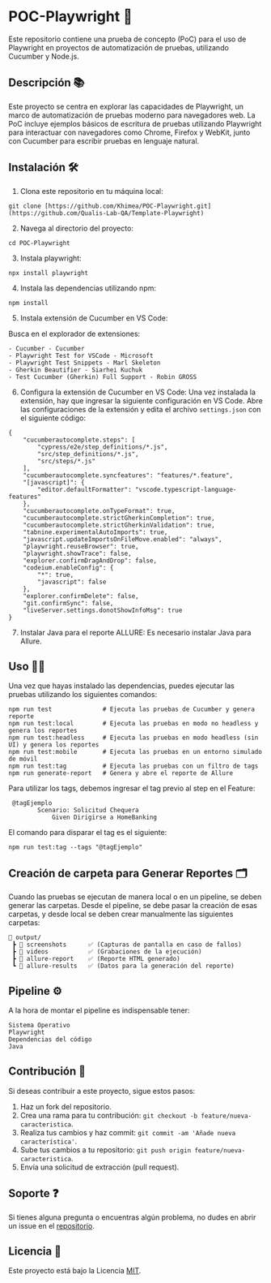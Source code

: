 
# POC-Playwright 🚀

Este repositorio contiene una prueba de concepto (PoC) para el uso de Playwright en proyectos de automatización de pruebas, utilizando Cucumber y Node.js.

## Descripción 📚

Este proyecto se centra en explorar las capacidades de Playwright, un marco de automatización de pruebas moderno para navegadores web. La PoC incluye ejemplos básicos de escritura de pruebas utilizando Playwright para interactuar con navegadores como Chrome, Firefox y WebKit, junto con Cucumber para escribir pruebas en lenguaje natural.

## Instalación 🛠️

1. Clona este repositorio en tu máquina local:
```
git clone [https://github.com/Khimea/POC-Playwright.git](https://github.com/Qualis-Lab-QA/Template-Playwright)
```

2. Navega al directorio del proyecto:
```
cd POC-Playwright
```

3. Instala playwright:
```
npx install playwright
```

4. Instala las dependencias utilizando npm:
```
npm install
```

5. Instala extensión de Cucumber en VS Code:

Busca en el explorador de extensiones:
```
- Cucumber - Cucumber
- Playwright Test for VSCode - Microsoft
- Playwright Test Snippets - Marl Skeleton
- Gherkin Beautifier - Siarhei Kuchuk
- Test Cucumber (Gherkin) Full Support - Robin GROSS
```

6. Configura la extensión de Cucumber en VS Code:
Una vez instalada la extensión, hay que ingresar la siguiente configuración en VS Code.
Abre las configuraciones de la extensión y edita el archivo `settings.json` con el siguiente código:

```
{
    "cucumberautocomplete.steps": [
        "cypress/e2e/step_definitions/*.js",
        "src/step_definitions/*.js",
        "src/steps/*.js"
    ],
    "cucumberautocomplete.syncfeatures": "features/*.feature",
    "[javascript]": {
        "editor.defaultFormatter": "vscode.typescript-language-features"
    },
    "cucumberautocomplete.onTypeFormat": true,
    "cucumberautocomplete.strictGherkinCompletion": true,
    "cucumberautocomplete.strictGherkinValidation": true,
    "tabnine.experimentalAutoImports": true,
    "javascript.updateImportsOnFileMove.enabled": "always",
    "playwright.reuseBrowser": true,
    "playwright.showTrace": false,
    "explorer.confirmDragAndDrop": false,
    "codeium.enableConfig": {
        "*": true,
        "javascript": false
    },
    "explorer.confirmDelete": false,
    "git.confirmSync": false,
    "liveServer.settings.donotShowInfoMsg": true
}
```

7. Instalar Java para el reporte ALLURE:
Es necesario instalar Java para Allure.

## Uso 🏃‍♂️

Una vez que hayas instalado las dependencias, puedes ejecutar las pruebas utilizando los siguientes comandos:
```
npm run test              # Ejecuta las pruebas de Cucumber y genera reporte
npm run test:local        # Ejecuta las pruebas en modo no headless y genera los reportes
npm run test:headless     # Ejecuta las pruebas en modo headless (sin UI) y genera los reportes
npm run test:mobile       # Ejecuta las pruebas en un entorno simulado de móvil
npm run test:tag          # Ejecuta las pruebas con un filtro de tags
npm run generate-report   # Genera y abre el reporte de Allure
```

Para utilizar los tags, debemos ingresar el tag previo al step en el Feature:

```
 @tagEjemplo
        Scenario: Solicitud Chequera
            Given Dirigirse a HomeBanking
```

El comando para disparar el tag es el siguiente:

```
npm run test:tag --tags "@tagEjemplo"
```

## Creación de carpeta para Generar Reportes 🗂️

Cuando las pruebas se ejecutan de manera local o en un pipeline, se deben generar las carpetas. Desde el pipeline, se debe pasar la creación de esas carpetas, y desde local se deben crear manualmente las siguientes carpetas:

```
📂 output/
 ┣ 📂 screenshots      ✅ (Capturas de pantalla en caso de fallos)
 ┣ 📂 videos           ✅ (Grabaciones de la ejecución)
 ┣ 📂 allure-report    ✅ (Reporte HTML generado)
 ┗ 📂 allure-results   ✅ (Datos para la generación del reporte)
```

## Pipeline ⚙️

A la hora de montar el pipeline es indispensable tener:
```
Sistema Operativo
Playwright
Dependencias del código
Java
```

## Contribución 🤝

Si deseas contribuir a este proyecto, sigue estos pasos:

1. Haz un fork del repositorio.
2. Crea una rama para tu contribución: `git checkout -b feature/nueva-caracteristica`.
3. Realiza tus cambios y haz commit: `git commit -am 'Añade nueva característica'`.
4. Sube tus cambios a tu repositorio: `git push origin feature/nueva-caracteristica`.
5. Envía una solicitud de extracción (pull request).

## Soporte ❓

Si tienes alguna pregunta o encuentras algún problema, no dudes en abrir un issue en el [repositorio](https://github.com/Khimea/POC-Playwright/issues).

## Licencia 📜

Este proyecto está bajo la Licencia [MIT](https://opensource.org/licenses/MIT).

